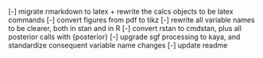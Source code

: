 
[-] migrate rmarkdown to latex + rewrite the calcs objects to be latex commands
[-] convert figures from pdf to tikz
[-] rewrite all variable names to be clearer, both in stan and in R
[-] convert rstan to cmdstan, plus all posterior calls with {posterior}
[-] upgrade sgf processing to kaya, and standardize consequent variable name changes
[-] update readme
